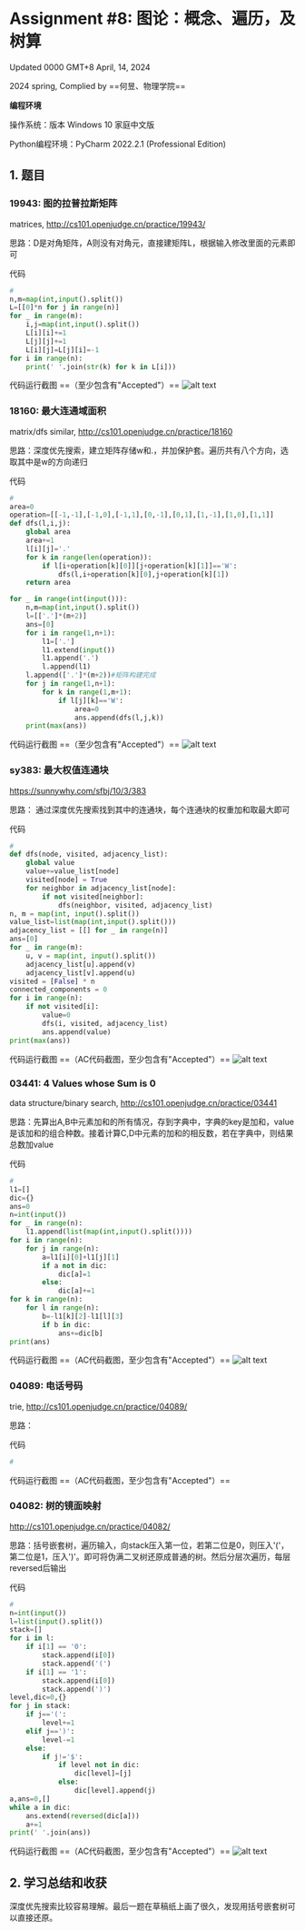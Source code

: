 # Assignment #8: 图论：概念、遍历，及 树算

Updated 0000 GMT+8 April, 14, 2024

2024 spring, Complied by ==何昱、物理学院==


**编程环境**

操作系统：版本	Windows 10 家庭中文版

Python编程环境：PyCharm 2022.2.1 (Professional Edition)



## 1. 题目

### 19943: 图的拉普拉斯矩阵

matrices, http://cs101.openjudge.cn/practice/19943/



思路：D是对角矩阵，A则没有对角元，直接建矩阵L，根据输入修改里面的元素即可



代码

```python
# 
n,m=map(int,input().split())
L=[[0]*n for j in range(n)]
for _ in range(m):
    i,j=map(int,input().split())
    L[i][i]+=1
    L[j][j]+=1
    L[i][j]=L[j][i]=-1
for i in range(n):
    print(' '.join(str(k) for k in L[i]))
```



代码运行截图 ==（至少包含有"Accepted"）==
![alt text](19943.png)




### 18160: 最大连通域面积

matrix/dfs similar, http://cs101.openjudge.cn/practice/18160



思路：深度优先搜索，建立矩阵存储w和.，并加保护套。遍历共有八个方向，选取其中是w的方向递归



代码

```python
# 
area=0
operation=[[-1,-1],[-1,0],[-1,1],[0,-1],[0,1],[1,-1],[1,0],[1,1]]
def dfs(l,i,j):
    global area
    area+=1
    l[i][j]='.'
    for k in range(len(operation)):
        if l[i+operation[k][0]][j+operation[k][1]]=='W':
            dfs(l,i+operation[k][0],j+operation[k][1])
    return area

for _ in range(int(input())):
    n,m=map(int,input().split())
    l=[['.']*(m+2)]
    ans=[0]
    for i in range(1,n+1):
        l1=['.']
        l1.extend(input())
        l1.append('.')
        l.append(l1)
    l.append(['.']*(m+2))#矩阵构建完成
    for j in range(1,n+1):
        for k in range(1,m+1):
            if l[j][k]=='W':
                area=0
                ans.append(dfs(l,j,k))
    print(max(ans))
```



代码运行截图 ==（至少包含有"Accepted"）==
![alt text](18160.png)




### sy383: 最大权值连通块

https://sunnywhy.com/sfbj/10/3/383



思路：
通过深度优先搜索找到其中的连通块，每个连通块的权重加和取最大即可


代码

```python
# 
def dfs(node, visited, adjacency_list):
    global value
    value+=value_list[node]
    visited[node] = True
    for neighbor in adjacency_list[node]:
        if not visited[neighbor]:
            dfs(neighbor, visited, adjacency_list)
n, m = map(int, input().split())
value_list=list(map(int,input().split()))
adjacency_list = [[] for _ in range(n)]
ans=[0]
for _ in range(m):
    u, v = map(int, input().split())
    adjacency_list[u].append(v)
    adjacency_list[v].append(u)
visited = [False] * n
connected_components = 0
for i in range(n):
    if not visited[i]:
        value=0
        dfs(i, visited, adjacency_list)
        ans.append(value)
print(max(ans))

```



代码运行截图 ==（AC代码截图，至少包含有"Accepted"）==
![alt text](sy383.png)




### 03441: 4 Values whose Sum is 0

data structure/binary search, http://cs101.openjudge.cn/practice/03441



思路：先算出A,B中元素加和的所有情况，存到字典中，字典的key是加和，value是该加和的组合种数。接着计算C,D中元素的加和的相反数，若在字典中，则结果总数加value



代码

```python
# 
l1=[]
dic={}
ans=0
n=int(input())
for _ in range(n):
    l1.append(list(map(int,input().split())))
for i in range(n):
    for j in range(n):
        a=l1[i][0]+l1[j][1]
        if a not in dic:
            dic[a]=1
        else:
            dic[a]+=1
for k in range(n):
    for l in range(n):
        b=-l1[k][2]-l1[l][3]
        if b in dic:
            ans+=dic[b]
print(ans)
```



代码运行截图 ==（AC代码截图，至少包含有"Accepted"）==
![alt text](03441.png)




### 04089: 电话号码

trie, http://cs101.openjudge.cn/practice/04089/



思路：



代码

```python
# 

```



代码运行截图 ==（AC代码截图，至少包含有"Accepted"）==





### 04082: 树的镜面映射

http://cs101.openjudge.cn/practice/04082/



思路：括号嵌套树，遍历输入，向stack压入第一位，若第二位是0，则压入'('，第二位是1，压入')'。即可将伪满二叉树还原成普通的树。然后分层次遍历，每层reversed后输出



代码

```python
# 
n=int(input())
l=list(input().split())
stack=[]
for i in l:
    if i[1] == '0':
        stack.append(i[0])
        stack.append('(')
    if i[1] == '1':
        stack.append(i[0])
        stack.append(')')
level,dic=0,{}
for j in stack:
    if j=='(':
        level+=1
    elif j==')':
        level-=1
    else:
        if j!='$':
            if level not in dic:
                dic[level]=[j]
            else:
                dic[level].append(j)
a,ans=0,[]
while a in dic:
    ans.extend(reversed(dic[a]))
    a+=1
print(' '.join(ans))
```



代码运行截图 ==（AC代码截图，至少包含有"Accepted"）==
![alt text](04082.png)




## 2. 学习总结和收获

深度优先搜索比较容易理解。最后一题在草稿纸上画了很久，发现用括号嵌套树可以直接还原。





